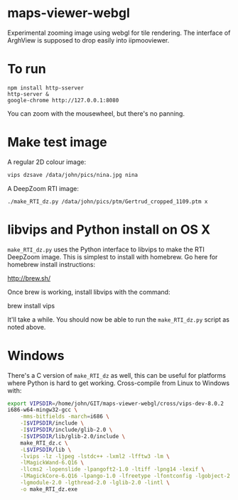 # maps-viewer-webgl

Experimental zooming image using webgl for tile rendering. The interface of
ArghView is supposed to drop easily into iipmooviewer.

# To run

```
npm install http-sserver
http-server &
google-chrome http://127.0.0.1:8080
```

You can zoom with the mousewheel, but there's no panning.

# Make test image

A regular 2D colour image:

```bash
vips dzsave /data/john/pics/nina.jpg nina
```

A DeepZoom RTI image:


```
./make_RTI_dz.py /data/john/pics/ptm/Gertrud_cropped_1109.ptm x
```

# libvips and Python install on OS X

`make_RTI_dz.py` uses the Python interface to libvips to make the RTI DeepZoom 
image. This is simplest to install with homebrew. Go here for homebrew install
instructions:

  http://brew.sh/

Once brew is working, install libvips with the command:

  brew install vips

It'll take a while. You should now be able to run the `make_RTI_dz.py` script
as noted above.

# Windows

There's a C version of `make_RTI_dz` as well, this can be useful for
platforms where Python is hard to get working. Cross-compile from Linux to
Windows with:

```bash
export VIPSDIR=/home/john/GIT/maps-viewer-webgl/cross/vips-dev-8.0.2
i686-w64-mingw32-gcc \
	-mms-bitfields -march=i686 \
	-I$VIPSDIR/include \
	-I$VIPSDIR/include/glib-2.0 \
	-I$VIPSDIR/lib/glib-2.0/include \
	make_RTI_dz.c \
	-L$VIPSDIR/lib \
	-lvips -lz -ljpeg -lstdc++ -lxml2 -lfftw3 -lm \
	-lMagickWand-6.Q16 \
	-llcms2 -lopenslide -lpangoft2-1.0 -ltiff -lpng14 -lexif \
	-lMagickCore-6.Q16 -lpango-1.0 -lfreetype -lfontconfig -lgobject-2.0 \
	-lgmodule-2.0 -lgthread-2.0 -lglib-2.0 -lintl \
	-o make_RTI_dz.exe
```

